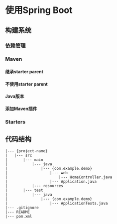 # 使用Spring Boot

## 构建系统

### 依赖管理

### Maven

#### 继承starter parent

#### 不使用starter parent

#### Java版本

#### 添加Maven插件

### Starters

## 代码结构

```
|--- {project-name}
|   |--- src
|       |--- main
|           |--- java
|               |--- {com.example.demo}
|                   |--- web
|                       |--- HomeController.java
|                   |--- Application.java
|           |--- resources
|       |--- test
|           |--- java
|               |--- {com.example.demo}
|                   |--- ApplicationTests.java
|--- .gitignore
|--- README
|--- pom.xml
```